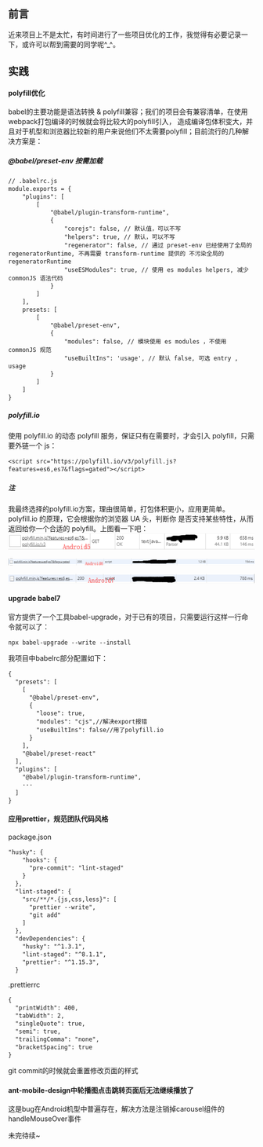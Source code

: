 ## 前言
近来项目上不是太忙，有时间进行了一些项目优化的工作，我觉得有必要记录一下，或许可以帮到需要的同学呢^_^。
## 实践
#### polyfill优化
babel的主要功能是语法转换 & polyfill兼容；我们的项目会有兼容清单，在使用webpack打包编译的时候就会将比较大的polyfill引入，
造成编译包体积变大，并且对于机型和浏览器比较新的用户来说他们不太需要polyfill；目前流行的几种解决方案是：
##### @babel/preset-env 按需加载
```
// .babelrc.js
module.exports = {
    "plugins": [
        [
            "@babel/plugin-transform-runtime",
            {
                "corejs": false, // 默认值，可以不写
                "helpers": true, // 默认，可以不写
                "regenerator": false, // 通过 preset-env 已经使用了全局的 regeneratorRuntime, 不再需要 transform-runtime 提供的 不污染全局的 regeneratorRuntime
                "useESModules": true, // 使用 es modules helpers, 减少 commonJS 语法代码
            }
        ]
    ],
    presets: [
        [
            "@babel/preset-env",
            {
                "modules": false, // 模块使用 es modules ，不使用 commonJS 规范 
                "useBuiltIns": 'usage', // 默认 false, 可选 entry , usage
            }
        ]
    ]
}
```

##### polyfill.io
使用 polyfill.io 的动态 polyfill 服务，保证只有在需要时，才会引入 polyfill，只需要外链一个 js：
```
<script src="https://polyfill.io/v3/polyfill.js?features=es6,es7&flags=gated"></script>
```

##### 注
我最终选择的polyfill.io方案，理由很简单，打包体积更小，应用更简单。 polyfill.io 的原理，它会根据你的浏览器 UA 头，判断你
是否支持某些特性，从而返回给你一个合适的 polyfill。上图看一下吧：
![Image text](../../images/notes/optimize/android5.jpg)

![Image text](../../images/notes/optimize/android6.jpg)

![Image text](../../images/notes/optimize/android7.jpg)

#### upgrade babel7
官方提供了一个工具babel-upgrade，对于已有的项目，只需要运行这样一行命令就可以了：
```
npx babel-upgrade --write --install
```

我项目中babelrc部分配置如下：
```
{
  "presets": [
    [
      "@babel/preset-env",
      {
        "loose": true,
        "modules": "cjs",//解决export报错
        "useBuiltIns": false//用了polyfill.io
      }
    ],
    "@babel/preset-react"
  ],
  "plugins": [
    "@babel/plugin-transform-runtime",
    ···
  ]
}
```

#### 应用prettier，规范团队代码风格
package.json
```
"husky": {
    "hooks": {
      "pre-commit": "lint-staged"
    }
  },
  "lint-staged": {
    "src/**/*.{js,css,less}": [
      "prettier --write",
      "git add"
    ]
  },
  "devDependencies": {
    "husky": "^1.3.1",
    "lint-staged": "^8.1.1",
    "prettier": "^1.15.3",
  }
```

.prettierrc
```
{
  "printWidth": 400,
  "tabWidth": 2,
  "singleQuote": true,
  "semi": true,
  "trailingComma": "none",
  "bracketSpacing": true
}

```
git commit的时候就会重置修改页面的样式

#### ant-mobile-design中轮播图点击跳转页面后无法继续播放了
这是bug在Android机型中普遍存在，解决方法是注销掉carousel组件的handleMouseOver事件

未完待续~